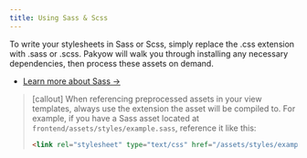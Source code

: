 ```yaml
---
title: Using Sass & Scss
---
```


To write your stylesheets in Sass or Scss, simply replace the .css extension with .sass or .scss. Pakyow will walk you through installing any necessary dependencies, then process these assets on demand.

*  [Learn more about Sass →](https://sass-lang.com/)

> [callout] When referencing preprocessed assets in your view templates, always use the extension the asset will be compiled to. For example, if you have a Sass asset located at `frontend/assets/styles/example.sass`, reference it like this:
>
> ```html
> <link rel="stylesheet" type="text/css" href="/assets/styles/example.css">
> ```
